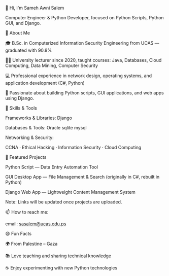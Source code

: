 👋 Hi, I'm Sameh Awni Salem

Computer Engineer & Python Developer, focused on Python Scripts, Python GUI, and Django.



🌟 About Me

🎓 B.Sc. in Computerized Information Security Engineering from UCAS — graduated with 90.8%

👨‍🏫 University lecturer since 2020, taught courses: Java, Databases, Cloud Computing, Data Mining, Computer Security

💻 Professional experience in network design, operating systems, and application development (C#, Python)

🧰 Passionate about building Python scripts, GUI applications, and web apps using Django.



🧠 Skills & Tools

Frameworks & Libraries:
Django

Databases & Tools:
Oracle
sqlite
mysql

Networking & Security:

CCNA · Ethical Hacking · Information Security · Cloud Computing 



🚀 Featured Projects

Python Script — Data Entry Automation Tool

GUI Desktop App — File Management & Search (originally in C#, rebuilt in Python)

Django Web App — Lightweight Content Management System

Note: Links will be updated once projects are uploaded.



📫 How to reach me:

email: sasalem@ucas.edu.ps




😄 Fun Facts

🌍 From Palestine – Gaza 

📚 Love teaching and sharing technical knowledge

☕ Enjoy experimenting with new Python technologies


